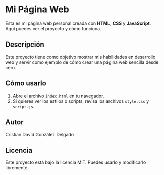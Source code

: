# Mi Página Web

Esta es mi página web personal creada con **HTML**, **CSS** y **JavaScript**.  
Aquí puedes ver el proyecto y cómo funciona.

## Descripción
Este proyecto tiene como objetivo mostrar mis habilidades en desarrollo web y servir como ejemplo de cómo crear una página web sencilla desde cero.

## Cómo usarlo
1. Abre el archivo `index.html` en tu navegador.  
2. Si quieres ver los estilos o scripts, revisa los archivos `style.css` y `script.js`.  

## Autor
Cristian David González Delgado

## Licencia
Este proyecto está bajo la licencia MIT. Puedes usarlo y modificarlo libremente.
